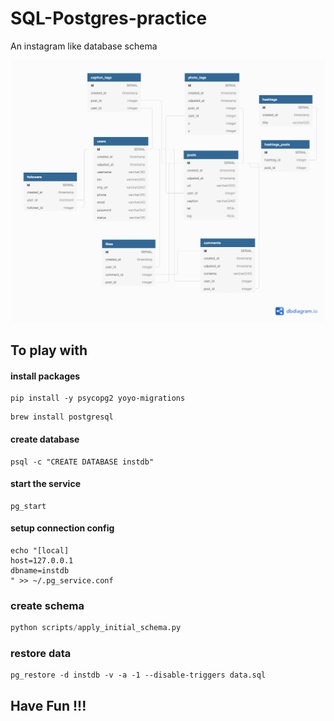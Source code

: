 # SQL-Postgres-practice
An instagram like database schema

![](dbio.png?raw=true)

## To play with
#### install packages
```
pip install -y psycopg2 yoyo-migrations
```
```
brew install postgresql
```
#### create database
```
psql -c "CREATE DATABASE instdb"
```
#### start the service
```
pg_start
```
#### setup connection config
```
echo "[local]
host=127.0.0.1
dbname=instdb
" >> ~/.pg_service.conf
```
### create schema
```python
python scripts/apply_initial_schema.py
```
### restore data
```
pg_restore -d instdb -v -a -1 --disable-triggers data.sql
```
## Have Fun !!!